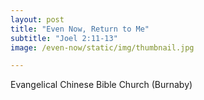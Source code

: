 ```yaml
---
layout: post
title: "Even Now, Return to Me"
subtitle: "Joel 2:11-13"
image: /even-now/static/img/thumbnail.jpg

---
```


Evangelical Chinese Bible Church (Burnaby)
